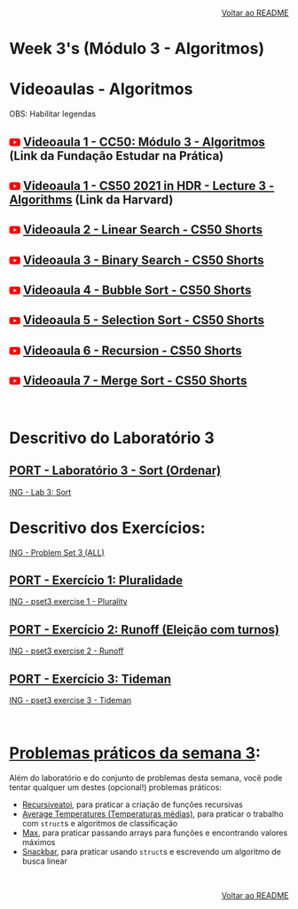 <p align="right">
   <a href="https://patyfil.github.io/cs50-cc50-harvard/">Voltar ao README</a>
</p>

# Week 3's (Módulo 3 - Algoritmos)  
# Videoaulas - Algoritmos  

<p>OBS: Habilitar legendas</p>

## <img src="assets/youtube.svg" width=20 /> [Videoaula 1 - CC50: Módulo 3 - Algoritmos](https://www.youtube.com/watch?v=oBOTNWx0EzY) (Link da Fundação Estudar na Prática)  

## <img src="assets/youtube.svg" width=20 /> [Videoaula 1 - CS50 2021 in HDR - Lecture 3 - Algorithms](https://www.youtube.com/watch?v=yb0PY3LX2x8&t=2s) (Link da Harvard)  

## <img src="assets/youtube.svg" width=20 /> [Videoaula 2 - Linear Search - CS50 Shorts](https://www.youtube.com/watch?v=TwsgCHYmbbA&t=4s)  

## <img src="assets/youtube.svg" width=20 /> [Videoaula 3 - Binary Search - CS50 Shorts](https://www.youtube.com/watch?v=T98PIp4omUA&t=1s)  

## <img src="assets/youtube.svg" width=20 /> [Videoaula 4 - Bubble Sort - CS50 Shorts](https://www.youtube.com/watch?v=RT-hUXUWQ2I)  

## <img src="assets/youtube.svg" width=20 /> [Videoaula 5 - Selection Sort - CS50 Shorts](https://www.youtube.com/watch?v=3hH8kTHFw2A)  

## <img src="assets/youtube.svg" width=20 /> [Videoaula 6 - Recursion - CS50 Shorts](https://www.youtube.com/watch?v=mz6tAJMVmfM)  

## <img src="assets/youtube.svg" width=20 /> [Videoaula 7 - Merge Sort - CS50 Shorts](https://www.youtube.com/watch?v=Ns7tGNbtvV4&t=1s)  

&nbsp;

# Descritivo do Laboratório 3

## [PORT - Laboratório 3 - Sort (Ordenar)](https://patyfil.github.io/cs50-cc50-harvard/semana3/sort)  
[ING - Lab 3: Sort](https://cs50.harvard.edu/x/2023/labs/3/) 


# Descritivo dos Exercícios: 
[ING - Problem Set 3 (ALL)](https://cs50.harvard.edu/x/2023/psets/3/)  

## [PORT - Exercício 1: Pluralidade](https://patyfil.github.io/cs50-cc50-harvard/semana3/plurality)  
[ING - pset3 exercise 1 - Plurality](https://cs50.harvard.edu/x/2023/psets/3/plurality/)  

## [PORT - Exercício 2: Runoff (Eleição com turnos)](https://patyfil.github.io/cs50-cc50-harvard/semana3/runoff)  
[ING - pset3 exercise 2 - Runoff](https://cs50.harvard.edu/x/2023/psets/3/runoff/)  

## [PORT - Exercício 3: Tideman](https://patyfil.github.io/cs50-cc50-harvard/semana3/tideman)  
[ING - pset3 exercise 3 - Tideman](https://cs50.harvard.edu/x/2023/psets/3/tideman/)  

&nbsp;

# [Problemas práticos da semana 3](https://cs50.harvard.edu/x/2023/problems/3/):  

Além do laboratório e do conjunto de problemas desta semana, você pode tentar qualquer um destes (opcional!) problemas práticos:

* [Recursiveatoi](https://cs50.harvard.edu/x/2023/problems/3/atoi/), para praticar a criação de funções recursivas  
* [Average Temperatures (Temperaturas médias)](https://cs50.harvard.edu/x/2023/problems/3/temps/), para praticar o trabalho com `struct`s e algoritmos de classificação  
* [Max](https://cs50.harvard.edu/x/2023/problems/3/max/), para praticar passando arrays para funções e encontrando valores máximos  
* [Snackbar](https://cs50.harvard.edu/x/2023/problems/3/snackbar/), para praticar usando `struct`s e escrevendo um algoritmo de busca linear  

&nbsp;

<p align="right">
   <a href="https://patyfil.github.io/cs50-cc50-harvard/">Voltar ao README</a>
</p>